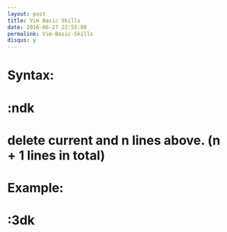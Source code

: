 ```yaml
---
layout: post
title: Vim Basic Skills
date: 2016-06-27 22:55:08
permalink: Vim-Basic-Skills
disqus: y
---
```


# Syntax:

# :ndk

# delete current and n lines above. (n + 1 lines in total)

# Example: 

# :3dk

